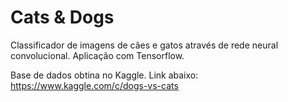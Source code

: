 # Cats & Dogs
Classificador de imagens de cães e gatos através de rede neural convolucional.
Aplicação com Tensorflow.

Base de dados obtina no Kaggle. Link abaixo:
https://www.kaggle.com/c/dogs-vs-cats
